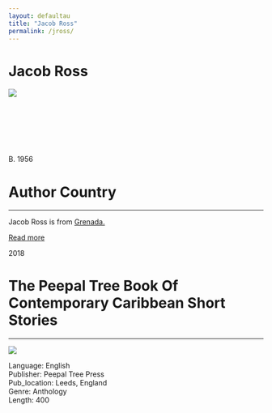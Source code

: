 ```yaml
---
layout: defaultau
title: "Jacob Ross"
permalink: /jross/
---
```

<!-- partial:index.partial.html -->
<div class="content">
     <h1>Jacob Ross</h1>
    <div class="quote">
        <div><img src="http://t2.gstatic.com/licensed-image?q=tbn:ANd9GcS7UgmoQ1i-PNoQ80LvYHIolM3UqNLWwsd_q4BEZeZPT1Kfqdch_G028pdRK83WglqUAnks_LIpaVMkSM8" class="logo"></div>
    </div>
    <div class="timeline">
        <div style="padding-bottom:100px;"></div>
        <div class="block">
             <div class="date right"><p class="right"> B. 1956 </p></div>
            <div class="dot"></div>
            <div class="left first">
            <div class="author_country">
                <h1>Author Country</h1><hr>
          <div class="aclocation">  <p>Jacob Ross is from <a href="{{ site.baseurl }}/27">Grenada.</a></p></div>
              <div class="acreadmore">  <a href="https://en.wikipedia.org/wiki/Jacob_Ross" target="_blank">Read more</a></div>
            </div>
            </div>
        <div class="block">
            <div class="date left"><p class="left">2018</p></div>
            <div class="dot"></div>
            <div class="right">
                <h1>The Peepal Tree Book Of Contemporary Caribbean Short Stories</h1><hr>
                <p><img src="https://m.media-amazon.com/images/I/41P1WNF1MDL._SX326_BO1,204,203,200_.jpg"></p>
                <p>
                Language: English<br/>
                Publisher: Peepal Tree Press<br/>
                Pub_location: Leeds, England<br/>
                Genre: Anthology<br/>
                Length: 400<br/>                   </p>
            </div>
        </div>
